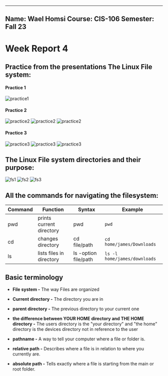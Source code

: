 ***
Name: Wael Homsi
Course: CIS-106
Semester: Fall 23
---



# Week Report 4

## Practice from the presentations The Linux File system:
 #### Practice 1
![practice1](practice1.png)
#### Practice 2
![practice2](practice2.1.png)
![practice2](practice2.2.png)
![practice2](practice2.3.png)
#### Practice 3
![practice3](practice3.1.png)
![practice3](practice3.2.png)
![practice3](practice3.3.png)
## The Linux File system directories and their purpose:

![fs1](fs1.png)
![fs2](fs2.png)
![fs3](fs3.png)




## All the commands for navigating the filesystem:
| Command | Function | Syntax | Example |
|---------|----------|--------|---------|
| pwd  | prints current directory | pwd | `pwd` |
| cd | changes directory| cd file/path | `cd home/james/Downloads`
| ls | lists files in directory | ls -option file/path| `ls -l home/james/downloads`



## Basic terminology

* **File system -** The way Files are organized
  
* **Current directory -** The directory you are in
  
* **parent directory -** The previous directory to your current one
  
* **the difference between YOUR HOME directory and THE HOME directory -** The users directory is the "your directory" and "the home" directory is the devices directory not in reference to the user
  
* **pathname -**  A way to tell your computer where a file or folder is.
  
* **relative path -** Describes where a file is in relation to where you currently are.
  
* **absolute path -** Tells exactly where a file is starting from the main or root folder.
